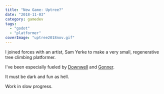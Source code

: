 ```yaml
---
title: "New Game: Uptree?"
date: "2018-11-03"
category: gamedev
tags:
  - "godot"
  - "platformer"
coverImage: "uptree2018nov.gif"
---
```


I joined forces with an artist, Sam Yerke to make a very small, regenerative tree climbing platformer.

I've been especially fueled by [Downwell](http://downwellgame.com/) and [Gonner](http://gonnergame.com).

It must be dark and fun as hell.

Work in slow progress.
